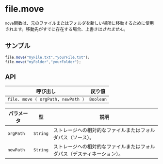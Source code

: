 # file.move

`move`関数は、元のファイルまたはフォルダを新しい場所に移動するために使用されます。移動先がすでに存在する場合、上書きは*されません*。

## サンプル

```javascript
file.move("myFile.txt","yourFile.txt");
file.move("myFolder","yourFolder");
```

## API

| 呼び出し | 戻り値 |
|---|---|
| `file. move ( orgPath, newPath )` | `Boolean` |

| パラメータ | 型 | 説明 |
|---|---|---|
| `orgPath` | `String` | ストレージへの相対的なファイルまたはフォルダパス（ソース）。 |
| `newPath` | `String` | ストレージへの相対的なファイルまたはフォルダパス（デスティネーション）。 |